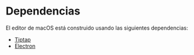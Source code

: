 # Dependencias

El editor de macOS está construido usando las siguientes dependencias:
- [Tiptap](https://github.com/ueberdosis/tiptap)
- [Electron](https://www.electronjs.org/)
